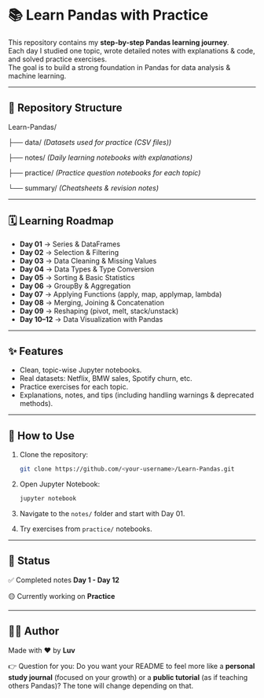 # 📚 Learn Pandas with Practice

This repository contains my **step-by-step Pandas learning journey**.  
Each day I studied one topic, wrote detailed notes with explanations & code, and solved practice exercises.  
The goal is to build a strong foundation in Pandas for data analysis & machine learning.

---

## 📂 Repository Structure


Learn-Pandas/

├── data/            *(Datasets used for practice (CSV files))*

├── notes/           *(Daily learning notebooks with explanations)*

├── practice/        *(Practice question notebooks for each topic)*

└── summary/         *(Cheatsheets & revision notes)*


---

## 🗓️ Learning Roadmap

- **Day 01** → Series & DataFrames  
- **Day 02** → Selection & Filtering  
- **Day 03** → Data Cleaning & Missing Values  
- **Day 04** → Data Types & Type Conversion  
- **Day 05** → Sorting & Basic Statistics  
- **Day 06** → GroupBy & Aggregation  
- **Day 07** → Applying Functions (apply, map, applymap, lambda)  
- **Day 08** → Merging, Joining & Concatenation  
- **Day 09** → Reshaping (pivot, melt, stack/unstack)  
- **Day 10–12** → Data Visualization with Pandas  

---

## ✨ Features

- Clean, topic-wise Jupyter notebooks.  
- Real datasets: Netflix, BMW sales, Spotify churn, etc.  
- Practice exercises for each topic.  
- Explanations, notes, and tips (including handling warnings & deprecated methods).  

---

## 🚀 How to Use

1. Clone the repository:

    ```bash
    git clone https://github.com/<your-username>/Learn-Pandas.git
    ````

2. Open Jupyter Notebook:

   ```bash
   jupyter notebook
   ```

3. Navigate to the `notes/` folder and start with Day 01.
4. Try exercises from `practice/` notebooks.

---

## 📌 Status

✅ Completed notes **Day 1 - Day 12**

🟡 Currently working on **Practice**

---

## 👨‍💻 Author

Made with ❤️ by **Luv**

👉 Question for you: Do you want your README to feel more like a **personal study journal** (focused on your growth) or a **public tutorial** (as if teaching others Pandas)? The tone will change depending on that.
